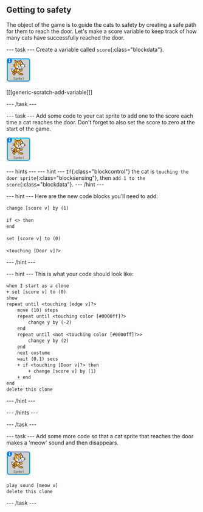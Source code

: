## Getting to safety

The object of the game is to guide the cats to safety by creating a safe path for them to reach the door. Let's make a score variable to keep track of how many cats have successfully reached the door.

--- task ---
Create a variable called `score`{:class="blockdata"}.

![Cat sprite](images/cat-sprite.png)

[[[generic-scratch-add-variable]]]

--- /task ---

--- task ---
Add some code to your cat sprite to add one to the score each time a cat reaches the door. Don't forget to also set the score to zero at the start of the game.

![Cat sprite](images/cat-sprite.png)

--- hints ---
--- hint ---
`If`{:class="blockcontrol"} the cat is `touching the door sprite`{:class="blocksensing"}, then `add 1 to the score`{:class="blockdata"}.
--- /hint ---

--- hint ---
Here are the new code blocks you'll need to add:
```blocks
change [score v] by (1)

if <> then
end

set [score v] to (0)

<touching [Door v]?>
```
--- /hint ---

--- hint ---
This is what your code should look like:

```blocks
when I start as a clone
+ set [score v] to (0)
show
repeat until <touching [edge v]?>
    move (10) steps
    repeat until <touching color [#0000ff]?>
        change y by (-2)
    end
    repeat until <not <touching color [#0000ff]?>>
        change y by (2)
    end
    next costume
    wait (0.1) secs
    + if <touching [Door v]?> then
        + change [score v] by (1)
    + end
end
delete this clone
```
--- /hint ---

--- /hints ---

--- /task ---

--- task ---
Add some more code so that a cat sprite that reaches the door makes a 'meow' sound and then disappears.

![Cat sprite](images/cat-sprite.png)

```blocks
play sound [meow v]
delete this clone
```
--- /task ---
